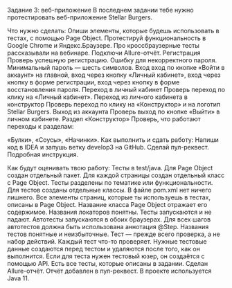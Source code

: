 Задание 3: веб-приложение
В последнем задании тебе нужно протестировать веб-приложение Stellar Burgers.

Что нужно сделать:
Опиши элементы, которые будешь использовать в тестах, с помощью Page Object.
Протестируй функциональность в Google Chrome и Яндекс.Браузере. Про кроссбраузерные тесты рассказывали на вебинаре.
Подключи Allure-отчёт.
Регистрация
Проверь успешную регистрацию.
Ошибку для некорректного пароля. Минимальный пароль — шесть символов.
Вход
вход по кнопке «Войти в аккаунт» на главной,
вход через кнопку «Личный кабинет»,
вход через кнопку в форме регистрации,
вход через кнопку в форме восстановления пароля.
Переход в личный кабинет
Проверь переход по клику на «Личный кабинет».
Переход из личного кабинета в конструктор
Проверь переход по клику на «Конструктор» и на логотип Stellar Burgers.
Выход из аккаунта
Проверь выход по кнопке «Выйти» в личном кабинете.
Раздел «Конструктор»
Проверь, что работают переходы к разделам:

«Булки»,
«Соусы»,
«Начинки».
Как выполнить и сдать работу:
Напиши код в IDEA и запушь ветку develop3 на GitHub. Сделай пул-реквест. Подробная инструкция.

Как будут оценивать твою работу:
Тесты в test/java.
Для Page Object создан отдельный пакет.
Для каждой страницы создан отдельный класс с Page Object.
Тесты разделены по тематике или функциональности. Для тестов созданы отдельные классы.
В файле pom.xml нет ничего лишнего.
Все элементы страниц, которые ты используешь в тестах, описаны в Page Object.
Название класса Page Object отражает его содержимое.
Названия локаторов понятны.
Тесты запускаются и не падают.
Автотесты запускаются в обоих браузерах.
Для всех шагов автотестов должна быть использована аннотация @Step.
Названия тестов понятные и неизбыточные.
Тест — прежде всего проверка, а не набор действий. Каждый тест что-то проверяет.
Нужные тестовые данные создаются перед тестом и удаляются после того, как он выполнится.
Если для теста нужен тестовый юзер, он создаётся с помощью API.
Есть все тесты, которые описаны в задании.
Сделан Allure-отчёт. Отчёт добавлен в пул-реквест.
В проекте используется Java 11.
